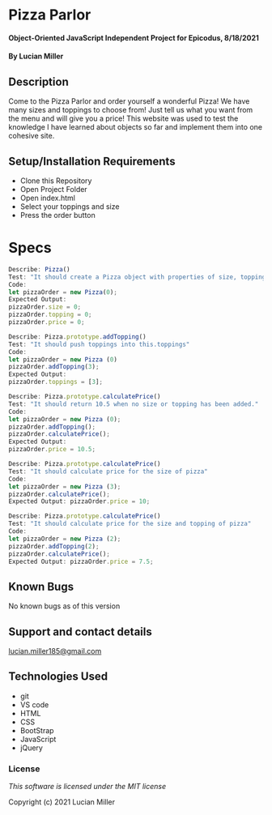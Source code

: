 # Pizza Parlor

#### Object-Oriented JavaScript Independent Project for Epicodus, 8/18/2021

#### By Lucian Miller

## Description

Come to the Pizza Parlor and order yourself a wonderful Pizza! We have many sizes and toppings to choose from! Just tell us what you want from the menu and will give you a price! This website was used to test the knowledge I have learned about objects so far and implement them into one cohesive site.

## Setup/Installation Requirements

* Clone this Repository
* Open Project Folder
* Open index.html
* Select your toppings and size
* Press the order button

# Specs

```js
Describe: Pizza()
Test: "It should create a Pizza object with properties of size, topping and price equaling 0"
Code: 
let pizzaOrder = new Pizza(0);
Expected Output: 
pizzaOrder.size = 0;
pizzaOrder.topping = 0;
pizzaOrder.price = 0;

Describe: Pizza.prototype.addTopping()
Test: "It should push toppings into this.toppings"
Code:
let pizzaOrder = new Pizza (0)
pizzaOrder.addTopping(3);
Expected Output: 
pizzaOrder.toppings = [3];

Describe: Pizza.prototype.calculatePrice()
Test: "It should return 10.5 when no size or topping has been added."
Code:
let pizzaOrder = new Pizza (0);
pizzaOrder.addTopping();
pizzaOrder.calculatePrice();
Expected Output:
pizzaOrder.price = 10.5;

Describe: Pizza.prototype.calculatePrice()
Test: "It should calculate price for the size of pizza"
Code:
let pizzaOrder = new Pizza (3);
pizzaOrder.calculatePrice();
Expected Output: pizzaOrder.price = 10;

Describe: Pizza.prototype.calculatePrice()
Test: "It should calculate price for the size and topping of pizza"
Code:
let pizzaOrder = new Pizza (2);
pizzaOrder.addTopping(2);
pizzaOrder.calculatePrice();
Expected Output: pizzaOrder.price = 7.5;
```

## Known Bugs

No known bugs as of this version

## Support and contact details

lucian.miller185@gmail.com

## Technologies Used

* git
* VS code
* HTML
* CSS
* BootStrap
* JavaScript
* jQuery

### License

*This software is licensed under the MIT license*

Copyright (c) 2021 Lucian Miller
